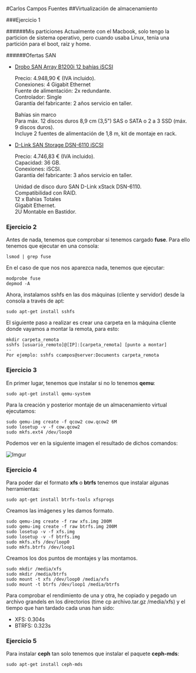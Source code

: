 #Carlos Campos Fuentes
##Virtualización de almacenamiento

###Ejercicio 1

######Mis particiones
Actualmente con el Macbook, solo tengo la particion de sistema operativo, pero cuando usaba Linux, tenia una partición para el boot, raiz y home.

######Ofertas SAN

* [Drobo SAN Array B1200i 12 bahías iSCSI](http://www.bechtle.es/shop/BD_ES-es/Drobo+SAN+Array+B1200i+12+bah%C3%ADas+iSCSI_869939)

  Precio: 4.948,90 € (IVA incluido).  
  Conexiones:	4 Gigabit Ethernet  
  Fuente de alimentación:	2x redundante.  
  Controlador:	Single  
  Garantía del fabricante:	2 años servicio en taller.  

  Bahías sin marco  
  Para máx. 12 discos duros 8,9 cm (3,5") SAS o SATA o 2 a 3 SSD (máx. 9 discos duros).  
  Incluye 2 fuentes de alimentación de 1,8 m, kit de montaje en rack.  

* [D-Link SAN Storage DSN-6110 iSCSI](http://www.bechtle.es/shop/BD_ES-es/D-Link+SAN+Storage+DSN-6110+iSCSI_756649)

  Precio: 4.746,83 € (IVA incluido).  
  Capacidad:	36 GB.  
  Conexiones:	iSCSI.  
  Garantía del fabricante:	3 años servicio en taller.  

  Unidad de disco duro SAN D-Link xStack DSN-6110.  
  Compatibilidad con RAID.  
  12 x Bahías Totales  
  Gigabit Ethernet.  
  2U Montable en Bastidor.  

### Ejercicio 2
Antes de nada, tenemos que comprobar si tenemos cargado **fuse**. Para ello tenemos que ejecutar en una consola:

    lsmod | grep fuse

En el caso de que nos nos aparezca nada, tenemos que ejecutar:

    modprobe fuse
    depmod -A

Ahora, instalamos sshfs en las dos máquinas (cliente y servidor) desde la consola a través de apt:  

    sudo apt-get install sshfs

El siguiente paso a realizar es crear una carpeta en la máquina cliente donde vayamos a montar la remota, para esto:

    mkdir carpeta_remota
    sshfs [usuario_remoto]@[IP]:[carpeta_remota] [punto a montar]
    --
    Por ejemplo: sshfs ccampos@server:Documents carpeta_remota

### Ejercicio 3
En primer lugar, tenemos que instalar si no lo tenemos **qemu**:  

    sudo apt-get install qemu-system

Para la creación y posterior montaje de un almacenamiento virtual ejecutamos:  

    sudo qemu-img create -f qcow2 cow.qcow2 6M
    sudo losetup -v -f cow.qcow2
    sudo mkfs.ext4 /dev/loop0

Podemos ver en la siguiente imagen el resultado de dichos comandos:  

![Imgur](http://i.imgur.com/inKgouI.png)

### Ejercicio 4
Para poder dar el formato **xfs** o **btrfs** tenemos que instalar algunas herramientas:  

    sudo apt-get install btrfs-tools xfsprogs

Creamos las imágenes y les damos formato.

    sudo qemu-img create -f raw xfs.img 200M
    sudo qemu-img create -f raw btrfs.img 200M
    sudo losetup -v -f xfs.img
    sudo losetup -v -f btrfs.img
    sudo mkfs.xfs /dev/loop0
    sudo mkfs.btrfs /dev/loop1

Creamos los dos puntos de montajes y las montamos.

    sudo mkdir /media/xfs
    sudo mkdir /media/btrfs
    sudo mount -t xfs /dev/loop0 /media/xfs
    sudo mount -t btrfs /dev/loop1 /media/btrfs

Para comprobar el rendimiento de una y otra, he copiado y pegado un archivo grandels en los directorios (time cp archivo.tar.gz /media/xfs) y el tiempo que han tardado cada unas han sido:  

* XFS: 0.304s
* BTRFS: 0.323s

### Ejercicio 5
Para instalar **ceph** tan solo tenemos que instalar el paquete **ceph-mds**:

    sudo apt-get install ceph-mds
